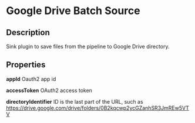 # Google Drive Batch Source


Description
-----------
Sink plugin to save files from the pipeline to Google Drive directory.

Properties
----------

**appId** Oauth2 app id

**accessToken** OAuth2 access token

**directoryIdentifier** ID is the last part of the URL, such as https://drive.google.com/drive/folders/0B2kqcwp2ycGZanhSR3JmREw5VTV